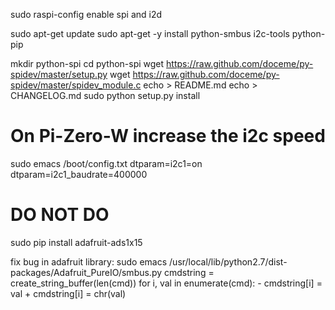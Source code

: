 sudo raspi-config
   enable spi and i2d

sudo apt-get update
sudo apt-get -y install python-smbus i2c-tools python-pip

mkdir python-spi
cd python-spi
wget https://raw.github.com/doceme/py-spidev/master/setup.py
wget https://raw.github.com/doceme/py-spidev/master/spidev_module.c
echo > README.md
echo > CHANGELOG.md
sudo python setup.py install

# On Pi-Zero-W increase the i2c speed
sudo emacs /boot/config.txt
    dtparam=i2c1=on
    dtparam=i2c1_baudrate=400000


# DO NOT DO
sudo pip install adafruit-ads1x15

fix bug in adafruit library:
 sudo emacs /usr/local/lib/python2.7/dist-packages/Adafruit_PureIO/smbus.py
        cmdstring = create_string_buffer(len(cmd))
        for i, val in enumerate(cmd):
      -    cmdstring[i] = val
      +    cmdstring[i] = chr(val)